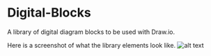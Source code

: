 # Digital-Blocks
 A library of digital diagram blocks to be used with Draw.io.


 Here is a screenshot of what the library elements look like.
 ![alt text](https://i.imgur.com/kqHlped.png "Library Elements Preview")

